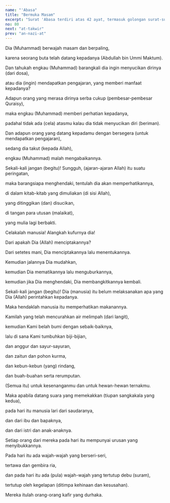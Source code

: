 ```yaml
---
name: "'Abasa"
title: "Bermuka Masam"
excerpt: "Surat 'Abasa terdiri atas 42 ayat, termasuk golongan surat-surat Makkiyah, diturunkan sesudah surat An Najm. Dinamai 'Abasa  diambil dari perkataan 'Abasa yang terdapat pada ayat pertama surat ini. Menurut riwayat, pada suatu ketika Rasulullah s.a.w. menerima dan berbicara dengan pemuka-pemuka Quraisy yang beliau harapkan agar mereka masuk Islam. Dalam pada itu datanglah Ibnu Ummi Maktum, seorang sahabat yang buta yang mengharap agar Rasulullah s.a.w. membacakan kepadanya ayat- ayat Al Quran yang telah diturunkan Allah. tetapi Rasulullah s.a.w. bermuka masam dan memalingkan muka dari Ibnu Ummi Maktum yang buta itu, lalu Allah menurunkan surat ini sebagai teguran atas sikap Rasulullah terhadap ibnu Ummi Maktum itu."
no: 80
next: "at-takwir"
prev: "an-nazi-at"
---
```


<span id='1' class='verse' title="QS 'Abasa: 1">Dia (Muhammad) berwajah masam dan berpaling,</span>

<span id='2' class='verse' title="QS 'Abasa: 2">karena seorang buta telah datang kepadanya (Abdullah bin Ummi Maktum).</span>

<span id='3' class='verse' title="QS 'Abasa: 3">Dan tahukah engkau (Muhammad) barangkali dia ingin menyucikan dirinya (dari dosa),</span>

<span id='4' class='verse' title="QS 'Abasa: 4">atau dia (ingin) mendapatkan pengajaran, yang memberi manfaat kepadanya?</span>

<span id='5' class='verse' title="QS 'Abasa: 5">Adapun orang yang merasa dirinya serba cukup (pembesar-pembesar Quraisy),</span>

<span id='6' class='verse' title="QS 'Abasa: 6">maka engkau (Muhammad) memberi perhatian kepadanya,</span>

<span id='7' class='verse' title="QS 'Abasa: 7">padahal tidak ada (cela) atasmu kalau dia tidak menyucikan diri (beriman).</span>

<span id='8' class='verse' title="QS 'Abasa: 8">Dan adapun orang yang datang kepadamu dengan bersegera (untuk mendapatkan pengajaran),</span>

<span id='9' class='verse' title="QS 'Abasa: 9">sedang dia takut (kepada Allah),</span>

<span id='10' class='verse' title="QS 'Abasa: 10">engkau (Muhammad) malah mengabaikannya.</span>

<span id='11' class='verse' title="QS 'Abasa: 11">Sekali-kali jangan (begitu)! Sungguh, (ajaran-ajaran Allah) itu suatu peringatan,</span>

<span id='12' class='verse' title="QS 'Abasa: 12">maka barangsiapa menghendaki, tentulah dia akan memperhatikannya,</span>

<span id='13' class='verse' title="QS 'Abasa: 13">di dalam kitab-kitab yang dimuliakan (di sisi Allah),</span>

<span id='14' class='verse' title="QS 'Abasa: 14">yang ditinggikan (dan) disucikan,</span>

<span id='15' class='verse' title="QS 'Abasa: 15">di tangan para utusan (malaikat),</span>

<span id='16' class='verse' title="QS 'Abasa: 16">yang mulia lagi berbakti.</span>

<span id='17' class='verse' title="QS 'Abasa: 17">Celakalah manusia! Alangkah kufurnya dia!</span>

<span id='18' class='verse' title="QS 'Abasa: 18">Dari apakah Dia (Allah) menciptakannya?</span>

<span id='19' class='verse' title="QS 'Abasa: 19">Dari setetes mani, Dia menciptakannya lalu menentukannya.</span>

<span id='20' class='verse' title="QS 'Abasa: 20">Kemudian jalannya Dia mudahkan,</span>

<span id='21' class='verse' title="QS 'Abasa: 21">kemudian Dia mematikannya lalu menguburkannya,</span>

<span id='22' class='verse' title="QS 'Abasa: 22">kemudian jika Dia menghendaki, Dia membangkitkannya kembali.</span>

<span id='23' class='verse' title="QS 'Abasa: 23">Sekali-kali jangan (begitu)! Dia (manusia) itu belum melaksanakan apa yang Dia (Allah) perintahkan kepadanya.</span>

<span id='24' class='verse' title="QS 'Abasa: 24">Maka hendaklah manusia itu memperhatikan makanannya.</span>

<span id='25' class='verse' title="QS 'Abasa: 25">Kamilah yang telah mencurahkan air melimpah (dari langit),</span>

<span id='26' class='verse' title="QS 'Abasa: 26">kemudian Kami belah bumi dengan sebaik-baiknya,</span>

<span id='27' class='verse' title="QS 'Abasa: 27">lalu di sana Kami tumbuhkan biji-bijian,</span>

<span id='28' class='verse' title="QS 'Abasa: 28">dan anggur dan sayur-sayuran,</span>

<span id='29' class='verse' title="QS 'Abasa: 29">dan zaitun dan pohon kurma,</span>

<span id='30' class='verse' title="QS 'Abasa: 30">dan kebun-kebun (yang) rindang,</span>

<span id='31' class='verse' title="QS 'Abasa: 31">dan buah-buahan serta rerumputan.</span>

<span id='32' class='verse' title="QS 'Abasa: 32">(Semua itu) untuk kesenanganmu dan untuk hewan-hewan ternakmu.</span>

<span id='33' class='verse' title="QS 'Abasa: 33">Maka apabila datang suara yang memekakkan (tiupan sangkakala yang kedua),</span>

<span id='34' class='verse' title="QS 'Abasa: 34">pada hari itu manusia lari dari saudaranya,</span>

<span id='35' class='verse' title="QS 'Abasa: 35">dan dari ibu dan bapaknya,</span>

<span id='36' class='verse' title="QS 'Abasa: 36">dan dari istri dan anak-anaknya.</span>

<span id='37' class='verse' title="QS 'Abasa: 37">Setiap orang dari mereka pada hari itu mempunyai urusan yang menyibukkannya.</span>

<span id='38' class='verse' title="QS 'Abasa: 38">Pada hari itu ada wajah-wajah yang berseri-seri,</span>

<span id='39' class='verse' title="QS 'Abasa: 39">tertawa dan gembira ria,</span>

<span id='40' class='verse' title="QS 'Abasa: 40">dan pada hari itu ada (pula) wajah-wajah yang tertutup debu (suram),</span>

<span id='41' class='verse' title="QS 'Abasa: 41">tertutup oleh kegelapan (ditimpa kehinaan dan kesusahan).</span>

<span id='42' class='verse' title="QS 'Abasa: 42">Mereka itulah orang-orang kafir yang durhaka.</span>
